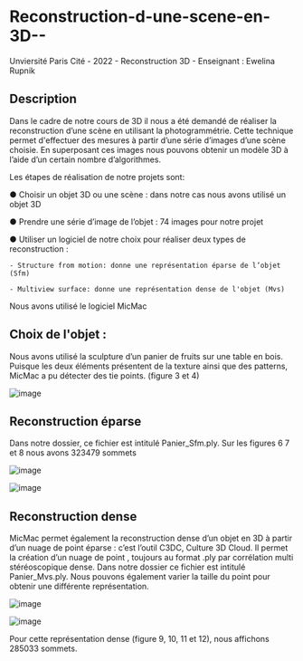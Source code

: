 # Reconstruction-d-une-scene-en-3D--

Unviersité Paris Cité - 2022 - Reconstruction 3D - Enseignant : Ewelina Rupnik

## Description

Dans le cadre de notre cours de 3D il nous a été demandé de réaliser la reconstruction d’une scène en utilisant la photogrammétrie. Cette technique permet d'effectuer des mesures à partir d’une série d’images d’une scène choisie. En superposant ces images nous pouvons obtenir un modèle 3D à l’aide d’un certain nombre d’algorithmes. 

Les étapes de réalisation de notre projets sont:

● Choisir un objet 3D ou une scène : dans notre cas nous avons utilisé un objet 3D 

● Prendre une série d’image de l’objet : 74 images pour notre projet 

● Utiliser un logiciel de notre choix pour réaliser deux types de reconstruction :

    - Structure from motion: donne une représentation éparse de l’objet (Sfm) 
    
    - Multiview surface: donne une représentation dense de l'objet (Mvs) 

Nous avons utilisé le logiciel MicMac 

## Choix de l'objet : 

Nous avons utilisé la sculpture d’un panier de fruits sur une table en bois. Puisque les deux éléments présentent de la texture ainsi que des patterns, MicMac a pu détecter des tie points. (figure 3 et 4)

![image](https://github.com/Calliope-commits/Reconstruction-d-une-scene-en-3D--/assets/61286710/988ec6fb-00f1-49aa-9702-c08678b03b77)


## Reconstruction éparse 
Dans notre dossier, ce fichier est intitulé Panier_Sfm.ply.
Sur les figures 6 7 et 8 nous avons 323479 sommets


![image](https://github.com/Calliope-commits/Reconstruction-d-une-scene-en-3D--/assets/61286710/026781f0-b2bf-4e9e-8415-21d38c79b3f6)

![image](https://github.com/Calliope-commits/Reconstruction-d-une-scene-en-3D--/assets/61286710/63b279d0-dee6-40d5-aa37-00a8c5ea5d66)


## Reconstruction dense 

MicMac permet également la reconstruction dense d’un objet en 3D à partir d’un nuage de point éparse : c’est l’outil C3DC, Culture 3D Cloud. Il permet la création d’un nuage de point , toujours au format .ply par corrélation multi stéréoscopique dense. Dans notre dossier ce fichier est intitulé Panier_Mvs.ply. Nous pouvons également varier la taille du point pour obtenir une différente représentation.


![image](https://github.com/Calliope-commits/Reconstruction-d-une-scene-en-3D--/assets/61286710/c2c8b7af-bc80-4f08-ba05-72c29534583e)

![image](https://github.com/Calliope-commits/Reconstruction-d-une-scene-en-3D--/assets/61286710/bda9a343-84e1-487c-a11f-882ef3ccb41d)

Pour cette représentation dense (figure 9, 10, 11 et 12), nous affichons 285033 sommets.
